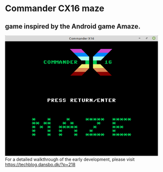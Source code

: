 <h1>Commander CX16 maze</h1>
<h2>game inspired by the Android game Amaze.</h2>
<img src="cx16-maze.png"/>
For a detailed walkthrough of the early development, please visit <a href="https://techblog.dansbo.dk/?p=218">https://techblog.dansbo.dk/?p=218</a>
